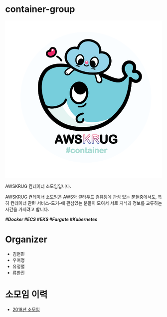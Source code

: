 # container-group
![](logo/container-group-logo.png)

AWSKRUG 컨테이너 소모임입니다.

AWSKRUG 컨테이너 소모임은 AWS와 클라우드 컴퓨팅에 관심 있는 분들중에서도, 특히 컨테이너 관련 서비스-도커-에 관심있는 분들이 모여서 서로 지식과 정보를 교류하는 시간을 가지려고 합니다. 

***#Docker #ECS #EKS #Fargate #Kubernetes***

# Organizer
- 김현민
- 우여명
- 유정렬
- 류한진

# 소모임 이력
- [2018년 소모임](meetups/2018.md)
